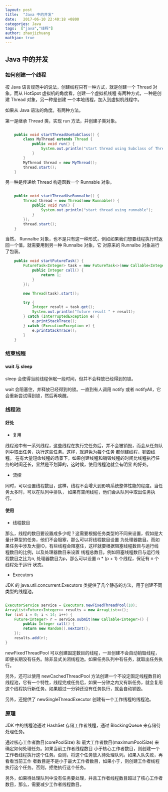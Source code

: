 ```yaml
---
layout: post
title:  "Java 中的并发"
date:   2017-06-10 22:40:18 +0800
categories: Java
tags:  ["java","线程"]
author: zhaojizhuang
mathjax: true
---
```



## Java 中的并发
### 如何创建一个线程

按 Java 语言规范中的说法，创建线程只有一种方式，就是创建一个 Thread 对象。而从 HotSpot 虚拟机的角度看，创建一个虚拟机线程 有两种方式，一种是创建 Thread 对象，另一种是创建 一个本地线程，加入到虚拟机线程中。

如果从 Java 语法的角度。有两种方法。

第一是继承 Thread 类，实现 run 方法，并创建子类对象。

```java

    public void startThreadUseSubClass() {
        class MyThread extends Thread {
            public void run() {
                System.out.println("start thread using Subclass of Thread");
            }
        }
        MyThread thread = new MyThread();
        thread.start();
    }
```

另一种是传递给 Thread 构造函数一个 Runnable 对象。

```java

    public void startThreadUseRunnalbe() {
        Thread thread = new Thread(new Runnable() {
            public void run() {
                System.out.println("start thread using runnable");
            }
        });
        thread.start();
    }
```

当然， Runnalbe 对象，也不是只有这一种形式，例如如果我们想要线程执行时返回一个值，就需要用到另一种 Runnalbe 对象，它 对原来的 Runnalbe 对象进行了包装。

```java
    public void startFutureTask() {
        FutureTask<Integer> task = new FutureTask<>(new Callable<Integer>() {
            public Integer call() {
                return 1;
            }
        });

        new Thread(task).start();

        try {
            Integer result = task.get();
            System.out.println("future result " + result);
        } catch (InterruptedException e) {
            e.printStackTrace();
        } catch (ExecutionException e) {
            e.printStackTrace();
        }
    }
 ```

### 结束线程

#### wait 与 sleep

sleep 会使得当前线程休眠一段时间，但并不会释放已经得到的锁。

wait 会阻塞住，并释放已经得到的锁。一直到有人调用 notify 或者 notifyAll，它会重新尝试得到锁，然后再唤醒。

### 线程池

#### 好处

- 复用


线程池中有一系列线程，这些线程在执行完任务后，并不会被销毁，而会从任务队列中取出任务，执行这些任务。这样，就避免为每个任务 都创建线程，销毁线程。 在有大量短命线程的场景下，如果创建线程和销毁线程的时间比线程执行任务的时间还长，显然是不划算的，这时候，使用线程池就会有明显 的好处。

- 流控


同时，可以设置线程数目，这样，线程不会增大到影响系统整体性能的程度。当任务太多时，可以在队列中排队， 如果有空闲线程，他们会从队列中取出任务执行。

#### 使用

- 线程数目


那么，线程的数目要设置成多少呢？这需要根据任务类型的不同来设置，假如是大量计算型的任务，他们不会阻塞，那么可以将线程数目设置 为处理器数目。而如果任务中涉及大量IO，有些线程会阻塞住，这样就要根据阻塞线程数目与运行线程数目的比例，以及处理器数目来设置 线程总数目。例如阻塞线程数目与运行线程数目之比为n, 处理器数目为p，那么可以设置 n * (p + 1) 个线程，保证有 n 个线程处于运行 状态。

- Executors


JDK 的 java.util.concurrent.Executors 类提供了几个静态的方法，用于创建不同类型的线程池。

```java

ExecutorService service = Executors.newFixedThreadPool(10);
ArrayList<Future<Integer>> results = new ArrayList<>();
for (int i = 0; i < 14; i++) {
    Future<Integer> r = service.submit(new Callable<Integer>() {
        public Integer call() {
        return new Random().nextInt();
    });
    results.add(r);
}

```
newFixedThreadPool 可以创建固定数目的线程，一旦创建不会自动销毁线程，即便长期没有任务。除非显式关闭线程池。如果任务队列中有任务，就取出任务执行。

另外，还可以使用 newCachedThreadPool 方法创建一个不设定固定线程数目的线程池，它有一个特性，线程完成任务后，如果一分钟之内又有新任务，就会复用这个线程执行新任务。如果超过一分钟还没有任务执行，就会自动销毁。

另外，还提供了 newSingleThreadExecutor 创建有一个工作线程的线程池。

### 原理
JDK 中的线程池通过 HashSet 存储工作者线程，通过 BlockingQueue 来存储待处理任务。

通过核心工作者数目(corePoolSize) 和 最大工作者数目(maximumPoolSize) 来确定如何处理任务。如果当前工作者线程数目 小于核心工作者数目，则创建一个工作者线程执行这个任务。否则，将这个任务放入待处理队列。如果入队失败，再看看当前工作 者数目是不是小于最大工作者数目，如果小于，则创建工作者线程执行这个任务。否则，拒绝执行这个任务。

另外，如果待处理队列中没有任务要处理，并且工作者线程数目超过了核心工作者数目，那么，需要减少工作者线程数目。
